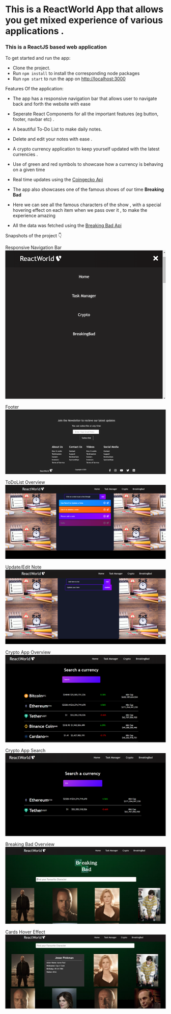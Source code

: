 # This is a ReactWorld App that allows you get mixed experience of various applications .

### This is a ReactJS based web application

To get started and run the app:

- Clone the project.
- Run `npm install` to install the corresponding node packages
- Run `npm start` to run the app on [http://localhost:3000](http://localhost:3000)

Features Of the application:

- The app has a responsive navigation bar that allows user to navigate back and forth the website with ease
- Seperate React Components for all the important features (eg button, footer, navbar etc) .
- A beautiful To-Do List to make daily notes.
- Delete and edit your notes with ease .
- A crypto currency application to keep yourself updated with the latest currencies .
- Use of green and red symbols to showcase how a currency is behaving on a given time
- Real time updates using the [Coingecko Api](https://www.coingecko.com/en/api)

- The app also showcases one of the famous shows of our time **Breaking Bad**
- Here we can see all the famous characters of the show , with a special hovering effect on each item when we pass over it , to make the experience amazing
- All the data was fetched using the [Breaking Bad Api](https://breakingbadapi.com/)

Snapshots of the project 👇

Responsive Navigation Bar
<img src="Screenshots/Responsive_navbar.png" alt="Responsive Navbar">

Footer
<img src="Screenshots/Footer.png" alt="Footer">

ToDoList Overview
<img src="Screenshots/Note_guide.png" alt="Todo App">

Update/Edit Note
<img src="Screenshots/Update_note.png" alt="UpdateTodo">

Crypto App Overview
<img src="Screenshots/CryptoApp.png" alt="Crypto App">

Crypto App Search
<img src="Screenshots/CryptoSearch.png" alt="Crypto App Search">

Breaking Bad Overview
<img src="Screenshots/BreakingBad.png" alt="Breaking Bad App">

Cards Hover Effect
<img src="Screenshots/Hover_Effect.png" alt="Hover Effect">
